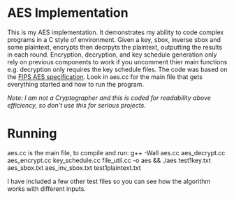 AES Implementation
==================

This is my AES implementation. It demonstrates my ability to code complex programs in a C style of environment. Given a key, sbox, inverse sbox and some plaintext, encrypts then decrpyts the plaintext, outputting the results in each round. Encryption, decryption, and key schedule generation only rely on previous components to  work if you uncomment thier main functions e.g. decryption only requires the key schedule files. The code was based on the [FIPS AES specification](http://csrc.nist.gov/publications/fips/fips197/fips-197.pdf). Look in aes.cc for the main file that gets everything started and how to run the program.

*Note: I am not a Cryptographer and this is coded for readability above efficiency, so don't use this for serious projects.*

Running
=======
aes.cc is the main file, to compile and run:
    g++ -Wall aes.cc aes_decrypt.cc aes_encrypt.cc key_schedule.cc file_util.cc -o aes && ./aes test1key.txt aes_sbox.txt aes_inv_sbox.txt test1plaintext.txt

I have included a few other test files so you can see how the algorithm works with different inputs.
